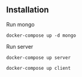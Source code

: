 ## Installation

Run mongo

```
docker-compose up -d mongo
```

Run server

```
docker-compose up server
```

```
docker-compose up client
```
